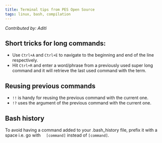 ```yaml
---
title: Terminal tips from PES Open Source
tags: linux, bash, compilation
---
```


*Contributed by: Aditi*		      
## Short tricks for long commands:     
- Use `Ctrl+A` and `Ctrl+E` to navigate to the beginning and end of the line respectively.   
- Hit `Ctrl+R` and enter a word/phrase from a previously used super long command and it will retrieve the last used command with the term.  

## Reusing previous commands
- `!!` is handy for reusing the previous command with the current one.  
- `!?` uses the argument of the previous command with the current one.

## Bash history
To avoid having a command added to your .bash_history file, prefix it with a space i.e. go with `  [command]` instead of `[command]`.


